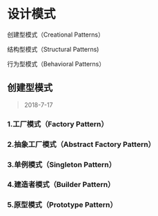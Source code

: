 # 设计模式

创建型模式（Creational Patterns）

结构型模式（Structural Patterns)

行为型模式（Behavioral Patterns）


##  创建型模式   
> 2018-7-17

### 1.工厂模式（Factory Pattern）   

### 2.抽象工厂模式（Abstract Factory Pattern）
    
### 3.单例模式（Singleton Pattern）
      
### 4.建造者模式（Builder Pattern）
      
### 5.原型模式（Prototype Pattern）

